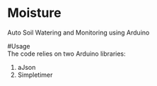 # Moisture
Auto Soil Watering and Monitoring using Arduino

#Usage
<br>
The code relies on two Arduino libraries:
1. aJson
2. Simpletimer
